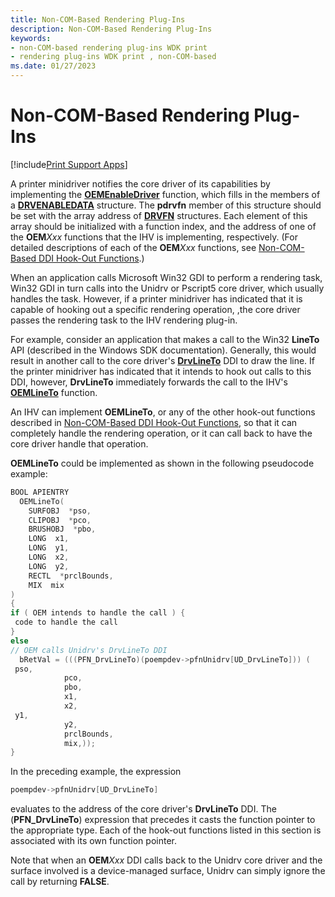 ```yaml
---
title: Non-COM-Based Rendering Plug-Ins
description: Non-COM-Based Rendering Plug-Ins
keywords:
- non-COM-based rendering plug-ins WDK print
- rendering plug-ins WDK print , non-COM-based
ms.date: 01/27/2023
---
```


# Non-COM-Based Rendering Plug-Ins

[!include[Print Support Apps](../includes/print-support-apps.md)]

A printer minidriver notifies the core driver of its capabilities by implementing the [**OEMEnableDriver**](/windows-hardware/drivers/ddi/printoem/nf-printoem-oemenabledriver) function, which fills in the members of a [**DRVENABLEDATA**](/windows/win32/api/winddi/ns-winddi-drvenabledata) structure. The **pdrvfn** member of this structure should be set with the array address of [**DRVFN**](/windows/win32/api/winddi/ns-winddi-drvfn) structures. Each element of this array should be initialized with a function index, and the address of one of the **OEM**_Xxx_ functions that the IHV is implementing, respectively. (For detailed descriptions of each of the **OEM**_Xxx_ functions, see [Non-COM-Based DDI Hook-Out Functions](/windows-hardware/drivers/ddi/_print/index).)

When an application calls Microsoft Win32 GDI to perform a rendering task, Win32 GDI in turn calls into the Unidrv or Pscript5 core driver, which usually handles the task. However, if a printer minidriver has indicated that it is capable of hooking out a specific rendering operation, ,the core driver passes the rendering task to the IHV rendering plug-in.

For example, consider an application that makes a call to the Win32 **LineTo** API (described in the Windows SDK documentation). Generally, this would result in another call to the core driver's [**DrvLineTo**](/windows/win32/api/winddi/nf-winddi-drvlineto) DDI to draw the line. If the printer minidriver has indicated that it intends to hook out calls to this DDI, however, **DrvLineTo** immediately forwards the call to the IHV's [**OEMLineTo**](/windows-hardware/drivers/ddi/printoem/nf-printoem-oemlineto) function.

An IHV can implement **OEMLineTo**, or any of the other hook-out functions described in [Non-COM-Based DDI Hook-Out Functions](/windows-hardware/drivers/ddi/_print/index), so that it can completely handle the rendering operation, or it can call back to have the core driver handle that operation.

**OEMLineTo** could be implemented as shown in the following pseudocode example:

```cpp
BOOL APIENTRY
  OEMLineTo(
    SURFOBJ  *pso,
    CLIPOBJ  *pco,
    BRUSHOBJ  *pbo,
    LONG  x1,
    LONG  y1,
    LONG  x2,
    LONG  y2,
    RECTL  *prclBounds,
    MIX  mix
)
{
if ( OEM intends to handle the call ) {
 code to handle the call
}
else
// OEM calls Unidrv's DrvLineTo DDI
  bRetVal = (((PFN_DrvLineTo)(poempdev->pfnUnidrv[UD_DrvLineTo])) (
 pso,
            pco,
            pbo,
            x1,
            x2,
 y1,
            y2,
            prclBounds,
            mix,));
}
```

In the preceding example, the expression

```cpp
poempdev->pfnUnidrv[UD_DrvLineTo]
```

evaluates to the address of the core driver's **DrvLineTo** DDI. The (**PFN\_DrvLineTo**) expression that precedes it casts the function pointer to the appropriate type. Each of the hook-out functions listed in this section is associated with its own function pointer.

Note that when an **OEM**_Xxx_ DDI calls back to the Unidrv core driver and the surface involved is a device-managed surface, Unidrv can simply ignore the call by returning **FALSE**.

